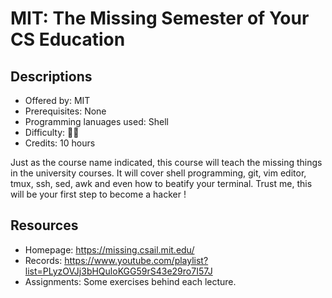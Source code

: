 # MIT: The Missing Semester of Your CS Education

## Descriptions

- Offered by: MIT
- Prerequisites: None
- Programming lanuages used: Shell
- Difficulty: 🌟🌟
- Credits: 10 hours

Just as the course name indicated, this course will teach the missing things in the university courses. It will cover shell programming, git, vim editor, tmux, ssh, sed, awk and even how to beatify your terminal. Trust me, this will be your first step to become a hacker !

## Resources

- Homepage: <https://missing.csail.mit.edu/>
- Records: <https://www.youtube.com/playlist?list=PLyzOVJj3bHQuloKGG59rS43e29ro7I57J>
- Assignments: Some exercises behind each lecture.